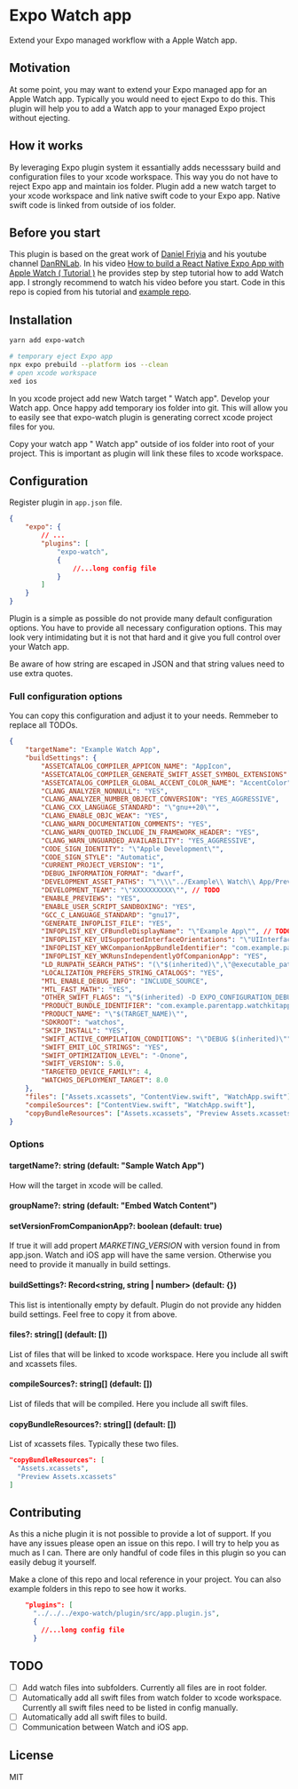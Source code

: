 # Expo Watch app

Extend your Expo managed workflow with a Apple Watch app.

## Motivation

At some point, you may want to extend your Expo managed app for an Apple Watch app. Typically you would need to eject Expo to do this. This plugin will help you to add a Watch app to your managed Expo project without ejecting.

## How it works

By leveraging Expo plugin system it essantially adds necesssary build and configuration files to your xcode workspace. This way you do not have to reject Expo app and maintain ios folder. Plugin add a new watch target to your xcode workspace and link native swift code to your Expo app. Native swift code is linked from outside of ios folder.

## Before you start

This plugin is based on the great work of [Daniel Friyia](https://github.com/friyiajr) and his youtube channel [DanRNLab](https://www.youtube.com/@DanRNLab). In his video [How to build a React Native Expo App with Apple Watch ( Tutorial )](https://www.youtube.com/watch?v=Z6xRCyhrg1A) he provides step by step tutorial how to add Watch app. I strongly recommend to watch his video before you start. Code in this repo is copied from his tutorial and [example repo](https://github.com/friyiajr/RealtimeWatchApp).

## Installation

```bash
yarn add expo-watch
```

```bash
# temporary eject Expo app
npx expo prebuild --platform ios --clean
# open xcode workspace
xed ios
```

In you xcode project add new Watch target "<name> Watch app". Develop your Watch app. Once happy add temporary ios folder into git. This will allow you to easily see that expo-watch plugin is generating correct xcode project files for you.

Copy your watch app "<name> Watch app" outside of ios folder into root of your project. This is important as plugin will link these files to xcode workspace.

## Configuration

Register plugin in `app.json` file.

```json
{
    "expo": {
        // ...
        "plugins": [
            "expo-watch",
            {
                //...long config file
            }
        ]
    }
}
```

Plugin is a simple as possible do not provide many default configuration options. You have to provide all necessary configuration options. This may look very intimidating but it is not that hard and it give you full control over your Watch app.

Be aware of how string are escaped in JSON and that string values need to use extra quotes.

### Full configuration options

You can copy this configuration and adjust it to your needs. Remmeber to replace all TODOs.

```json
{
    "targetName": "Example Watch App",
    "buildSettings": {
        "ASSETCATALOG_COMPILER_APPICON_NAME": "AppIcon",
        "ASSETCATALOG_COMPILER_GENERATE_SWIFT_ASSET_SYMBOL_EXTENSIONS": "YES",
        "ASSETCATALOG_COMPILER_GLOBAL_ACCENT_COLOR_NAME": "AccentColor",
        "CLANG_ANALYZER_NONNULL": "YES",
        "CLANG_ANALYZER_NUMBER_OBJECT_CONVERSION": "YES_AGGRESSIVE",
        "CLANG_CXX_LANGUAGE_STANDARD": "\"gnu++20\"",
        "CLANG_ENABLE_OBJC_WEAK": "YES",
        "CLANG_WARN_DOCUMENTATION_COMMENTS": "YES",
        "CLANG_WARN_QUOTED_INCLUDE_IN_FRAMEWORK_HEADER": "YES",
        "CLANG_WARN_UNGUARDED_AVAILABILITY": "YES_AGGRESSIVE",
        "CODE_SIGN_IDENTITY": "\"Apple Development\"",
        "CODE_SIGN_STYLE": "Automatic",
        "CURRENT_PROJECT_VERSION": "1",
        "DEBUG_INFORMATION_FORMAT": "dwarf",
        "DEVELOPMENT_ASSET_PATHS": "\"\\\"../Example\\ Watch\\ App/Preview\\ Content\\\"\"", // TODO
        "DEVELOPMENT_TEAM": "\"XXXXXXXXXX\"", // TODO
        "ENABLE_PREVIEWS": "YES",
        "ENABLE_USER_SCRIPT_SANDBOXING": "YES",
        "GCC_C_LANGUAGE_STANDARD": "gnu17",
        "GENERATE_INFOPLIST_FILE": "YES",
        "INFOPLIST_KEY_CFBundleDisplayName": "\"Example App\"", // TODO
        "INFOPLIST_KEY_UISupportedInterfaceOrientations": "\"UIInterfaceOrientationPortrait UIInterfaceOrientationPortraitUpsideDown\"",
        "INFOPLIST_KEY_WKCompanionAppBundleIdentifier": "com.example.parentapp", // TODO
        "INFOPLIST_KEY_WKRunsIndependentlyOfCompanionApp": "YES",
        "LD_RUNPATH_SEARCH_PATHS": "(\"$(inherited)\",\"@executable_path/Frameworks\")",
        "LOCALIZATION_PREFERS_STRING_CATALOGS": "YES",
        "MTL_ENABLE_DEBUG_INFO": "INCLUDE_SOURCE",
        "MTL_FAST_MATH": "YES",
        "OTHER_SWIFT_FLAGS": "\"$(inherited) -D EXPO_CONFIGURATION_DEBUG\"",
        "PRODUCT_BUNDLE_IDENTIFIER": "com.example.parentapp.watchkitapp", // TODO
        "PRODUCT_NAME": "\"$(TARGET_NAME)\"",
        "SDKROOT": "watchos",
        "SKIP_INSTALL": "YES",
        "SWIFT_ACTIVE_COMPILATION_CONDITIONS": "\"DEBUG $(inherited)\"",
        "SWIFT_EMIT_LOC_STRINGS": "YES",
        "SWIFT_OPTIMIZATION_LEVEL": "-Onone",
        "SWIFT_VERSION": 5.0,
        "TARGETED_DEVICE_FAMILY": 4,
        "WATCHOS_DEPLOYMENT_TARGET": 8.0
    },
    "files": ["Assets.xcassets", "ContentView.swift", "WatchApp.swift"],
    "compileSources": ["ContentView.swift", "WatchApp.swift"],
    "copyBundleResources": ["Assets.xcassets", "Preview Assets.xcassets"]
}
```

### Options

#### targetName?: string (default: "Sample Watch App")

How will the target in xcode will be called.

#### groupName?: string (default: "Embed Watch Content")

#### setVersionFromCompanionApp?: boolean (default: true)

If true it will add propert _MARKETING_VERSION_ with version found in from app.json. Watch and iOS app will have the same version. Otherwise you need to provide it manually in build settings.

#### buildSettings?: Record<string, string | number> (default: {})

This list is intentionally empty by default. Plugin do not provide any hidden build settings. Feel free to copy it from above.

#### files?: string[] (default: [])

List of files that will be linked to xcode workspace. Here you include all swift and xcassets files.

#### compileSources?: string[] (default: [])

List of fileds that will be compiled. Here you include all swift files.

#### copyBundleResources?: string[] (default: [])

List of xcassets files. Typically these two files.

```json
"copyBundleResources": [
  "Assets.xcassets",
  "Preview Assets.xcassets"
]
```

## Contributing

As this a niche plugin it is not possible to provide a lot of support. If you have any issues please open an issue on this repo. I will try to help you as much as I can. There are only handful of code files in this plugin so you can easily debug it yourself.

Make a clone of this repo and local reference in your project. You can also example folders in this repo to see how it works.

```json
    "plugins": [
      "../../../expo-watch/plugin/src/app.plugin.js",
      {
        //...long config file
      }
```

## TODO

-   [ ] Add watch files into subfolders. Currently all files are in root folder.
-   [ ] Automatically add all swift files from watch folder to xcode workspace. Currently all swift files need to be listed in config manually.
-   [ ] Automatically add all swift files to build.
-   [ ] Communication between Watch and iOS app.

## License

MIT
